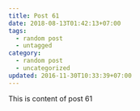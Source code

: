 ```yaml
---
title: Post 61
date: 2018-08-13T01:42:13+07:00
tags:
  - random post
  - untagged
category:
  - random post
  - uncategorized
updated: 2016-11-30T10:33:39+07:00
---
```

This is content of post 61